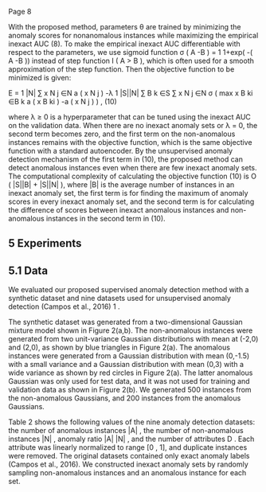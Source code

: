 Page 8

With the proposed method, parameters θ are trained by minimizing the anomaly scores for nonanomalous instances while maximizing the empirical inexact AUC (8). To make the empirical inexact AUC differentiable with respect to the parameters, we use sigmoid function σ ( A -B ) = 1 1+exp( -( A -B )) instead of step function I ( A > B ), which is often used for a smooth approximation of the step function. Then the objective function to be minimized is given:

E = 1 |N| ∑ x N j ∈N a ( x N j ) -λ 1 |S||N| ∑ B k ∈S ∑ x N j ∈N σ ( max x B ki ∈B k a ( x B ki ) -a ( x N j ) ) , (10)

where λ ≥ 0 is a hyperparameter that can be tuned using the inexact AUC on the validation data. When there are no inexact anomaly sets or λ = 0, the second term becomes zero, and the first term on the non-anomalous instances remains with the objective function, which is the same objective function with a standard autoencoder. By the unsupervised anomaly detection mechanism of the first term in (10), the proposed method can detect anomalous instances even when there are few inexact anomaly sets. The computational complexity of calculating the objective function (10) is O ( |S||B| + |S||N| ), where |B| is the average number of instances in an inexact anomaly set, the first term is for finding the maximum of anomaly scores in every inexact anomaly set, and the second term is for calculating the difference of scores between inexact anomalous instances and non-anomalous instances in the second term in (10).

## 5 Experiments

## 5.1 Data

We evaluated our proposed supervised anomaly detection method with a synthetic dataset and nine datasets used for unsupervised anomaly detection (Campos et al., 2016) 1 .

The synthetic dataset was generated from a two-dimensional Gaussian mixture model shown in Figure 2(a,b). The non-anomalous instances were generated from two unit-variance Gaussian distributions with mean at (-2,0) and (2,0), as shown by blue triangles in Figure 2(a). The anomalous instances were generated from a Gaussian distribution with mean (0,-1.5) with a small variance and a Gaussian distribution with mean (0,3) with a wide variance as shown by red circles in Figure 2(a). The latter anomalous Gaussian was only used for test data, and it was not used for training and validation data as shown in Figure 2(b). We generated 500 instances from the non-anomalous Gaussians, and 200 instances from the anomalous Gaussians.

Table 2 shows the following values of the nine anomaly detection datasets: the number of anomalous instances |A| , the number of non-anomalous instances |N| , anomaly ratio |A| |N| , and the number of attributes D . Each attribute was linearly normalized to range [0 , 1], and duplicate instances were removed. The original datasets contained only exact anomaly labels (Campos et al., 2016). We constructed inexact anomaly sets by randomly sampling non-anomalous instances and an anomalous instance for each set.